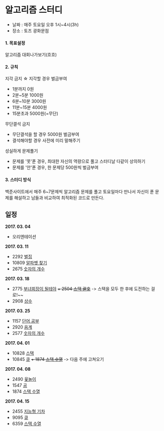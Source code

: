 알고리즘 스터디
============

+ 날짜 : 매주 토요일 오후 1시~4시(3h)
+ 장소 : 토즈 광화문점

#### 1. 목표설정
알고리즘 대회나가보기(흐흐)


#### 2. 규칙
지각 금지
☆ 지각할 경우 벌금부여
+ 1분까지 0원
+ 2분~5분 1000원
+ 6분~10분 3000원
+ 11분~15분 4000원
+ 15분초과 5000원(=무단)

무단결석 금지
+ 무단결석을 할 경우 5000원 벌금부여
+ 결석해야할 경우 사전에 미리 말해주기

성실하게 문제풀기
+ 문제를 '못'푼 경우, 최대한 자신의 역량으로 풀고 스터디날 다같이 상의하기
+ 문제를 '안'푼 경우, 한 문제당 500원씩 벌금부여


#### 3. 스터디 방식
백준사이트에서 매주 6~7문제씩 알고리즘 문제를 풀고 토요일마다 만나서 자신이 푼 문제를 해설하고 남들과 비교하여 최적화된 코드로 만든다.


일정
------------
**2017. 03. 04**
+ 오리엔테이션

**2017. 03. 11**
+ 2292 [벌집](https://www.acmicpc.net/problem/2292)
+ 10809 [알파벳 찾기](https://www.acmicpc.net/problem/10809)
+ 2675 [숫자의 개수](https://www.acmicpc.net/problem/2675)

**2017. 03. 18**
+ 2775 [부녀회장이 될테야](https://www.acmicpc.net/problem/2775)
~~+ 2504 [스택 괄호](https://www.acmicpc.net/problem/2504)~~ -> 스택을 모두 한 후에 도전하는 걸로!~~
+ 2908 [상수](https://www.acmicpc.net/problem/2908)

**2017. 03. 25**
+ 1157 [단어 공부](https://www.acmicpc.net/problem/1157)
+ 2920 [음계](https://www.acmicpc.net/problem/2920)
+ 2577 [숫자의 개수](https://www.acmicpc.net/problem/2577)

**2017. 04. 01**
+ 10828 [스택](https://www.acmicpc.net/problem/10828)
+ 10845 [큐](https://www.acmicpc.net/problem/10845)
~~+ 1874 [스택 수열](https://www.acmicpc.net/problem/1874)~~ -> 다음 주에 고쳐오기

**2017. 04. 08**
+ 2490 [윷놀이](https://www.acmicpc.net/problem/2490)
+ 1547 [공](https://www.acmicpc.net/problem/1547)
+ 1874 [스택 수열](https://www.acmicpc.net/problem/1874)

**2017. 04. 15**
+ 2455 [지능형 기차](https://www.acmicpc.net/problem/2455)
+ 9095 [큐](https://www.acmicpc.net/problem/9095)
+ 6359 [스택 수열](https://www.acmicpc.net/problem/6359)
